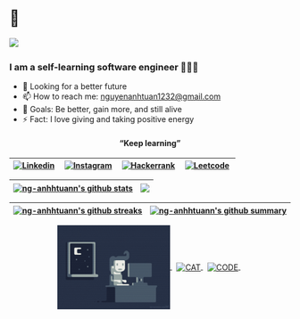 # 👋 

![](https://komarev.com/ghpvc/?username=ng-anhhtuann&color=424242&label=Profile+Views)

 ### I am a self-learning software engineer 🧑🏼‍💻 &nbsp;
- 🔭 Looking for a better future
- 📫 How to reach me: nguyenanhtuan1232@gmail.com <br>
- 🥅 Goals: Be better, gain more, and still alive
- ⚡ Fact: I love giving and taking positive energy

<div align='center'>
  <h4 align="center">“Keep learning”</h4>
</div>

<div align="center">
 
| <a href="https://www.linkedin.com/in/ng-anhtuan/"><img  alt="Linkedin"  src="https://img.shields.io/badge/linkedin-424242.svg?&style=for-the-badge&logo=linkedin&logoColor=white" /></a>&nbsp; | <a href="https://www.instagram.com/ng.anhhtuann/"><img  alt="Instagram"  src="https://img.shields.io/badge/instagram-424242.svg?&style=for-the-badge&logo=instagram&logoColor=white" /></a>&nbsp; | <a href="https://www.hackerrank.com/ng_anhhtuann"><img  alt="Hackerrank"  src="https://img.shields.io/badge/-Hackerrank-424242?style=for-the-badge&logo=HackerRank&logoColor=white" /></a>&nbsp; | <a href="https://leetcode.com/ng-anhhtuann/"><img  alt="Leetcode"  src="https://img.shields.io/badge/-Leetcode-424242?style=for-the-badge&logo=LeetCode&logoColor=white" /></a>&nbsp; |
| ------------- | ------------- | ------------- | ------------- |

</div>

<div align='center'>

| <a href="https://github.com/ng-anhhtuann"><img align="center" src="https://github-readme-stats.vercel.app/api?username=ng-anhhtuann&title_color=ffffff&icon_color=2488f2&text_color=ffffff&bg_color=424242" alt="ng-anhhtuann's github stats" /></a> | <a href="https://github.com/ng-anhhtuann"><img align="center" src="https://github-readme-stats.vercel.app/api/top-langs/?username=ng-anhhtuann&langs_count=6&layout=compact&text_color=ffffff&title_color=ffffff&bg_color=424242" /></a> |
| ------------- | ------------- |

</div>

<div align='center'> 
 
| <a href="https://github.com/ng-anhhtuann"><img align="center" src="https://github-readme-streak-stats.herokuapp.com/?user=ng-anhhtuann&theme=gruvbox" alt="ng-anhhtuann's github streaks" /></a> | <a href="https://github.com/ng-anhhtuann"><img align="center" src="http://github-profile-summary-cards.vercel.app/api/cards/profile-details?username=ng-anhhtuann&theme=gruvbox" alt="ng-anhhtuann's github summary" /></a>
| ------------- | ------------- |
 
</div>

<p align="center">
 <a href="https://github.com/ng-anhhtuann">
  <img align="center" width="40%" alt="GIF" src="https://raw.githubusercontent.com/ohidurbappy/uploads/main/coding-animation.gif" />
 </a>&nbsp;
 <a href="https://github.com/ng-anhhtuann">
  <img href="https://github.com/ng-anhhtuann" align="center" width="16.8%" alt="CAT" src="https://media.giphy.com/media/TdNBNvKYuOGxWuUeDm/giphy.gif" />
 </a>&nbsp;
 <a href="https://github.com/ng-anhhtuann">
  <img href="https://github.com/ng-anhhtuann" align="center" width="40%" alt="CODE" src="https://media.giphy.com/media/qgQUggAC3Pfv687qPC/giphy.gif" />
 </a>&nbsp;
 </p>

<!--

<div align='center'>

| <a href="https://github.com/ng-anhhtuann"><img align="center" src="https://github-readme-stats.vercel.app/api?username=ng-anhhtuann&title_color=ffffff&icon_color=2488f2&text_color=ffffff&bg_color=424242" alt="ng-anhhtuann's github stats" /></a> | <a href="https://github.com/ng-anhhtuann"><img align="center" src="https://github-readme-stats.vercel.app/api/top-langs/?username=ng-anhhtuann&langs_count=6&layout=compact&text_color=ffffff&title_color=ffffff&bg_color=424242" /></a> |
| ------------- | ------------- |

</div>

<div align='center'>
    <img src="https://img.shields.io/badge/react-%2320232a.svg?style=for-the-badge&logo=react&logoColor=%2361DAFB"/>
    <img src="https://img.shields.io/badge/react_native-%2320232a.svg?style=for-the-badge&logo=react&logoColor=%2361DAFB"/>
    <img src="https://img.shields.io/badge/tailwindcss-%2338B2AC.svg?style=for-the-badge&logo=tailwind-css&logoColor=white"/>
    <img src="https://img.shields.io/badge/spring-%236DB33F.svg?style=for-the-badge&logo=spring&logoColor=white"/>
    <img src="https://img.shields.io/badge/Next-black?style=for-the-badge&logo=next.js&logoColor=white"/>
    <img src="https://img.shields.io/badge/express.js-%23404d59.svg?style=for-the-badge&logo=express&logoColor=%2361DAFB"/>
    <img src="https://img.shields.io/badge/node.js-6DA55F?style=for-the-badge&logo=node.js&logoColor=white"/>
    <img src="https://img.shields.io/badge/NPM-%23000000.svg?style=for-the-badge&logo=npm&logoColor=white"/>
    <img src ="https://img.shields.io/badge/yarn-%232C8EBB.svg?style=for-the-badge&logo=yarn&logoColor=white"/>
 <div>
 <div align='center'>
    <img src="https://img.shields.io/badge/java-%23ED8B00.svg?style=for-the-badge&logo=java&logoColor=white"/>
    <img src="https://img.shields.io/badge/javascript-%23323330.svg?style=for-the-badge&logo=javascript&logoColor=%23F7DF1E"/>
    <img src="https://img.shields.io/badge/typescript-%23007ACC.svg?style=for-the-badge&logo=typescript&logoColor=white"/>
    <img src="https://img.shields.io/badge/c-%2300599C.svg?style=for-the-badge&logo=c&logoColor=white"/>
    <img src="https://img.shields.io/badge/css3-%231572B6.svg?style=for-the-badge&logo=css3&logoColor=white"/>
    <img src="https://img.shields.io/badge/html5-%23E34F26.svg?style=for-the-badge&logo=html5&logoColor=white"/>
    <img src="https://img.shields.io/badge/Windows%20Terminal-%234D4D4D.svg?style=for-the-badge&logo=windows-terminal&logoColor=white"/>
  <div align='center'>
    <img src="https://img.shields.io/badge/Android%20Studio-3DDC84.svg?style=for-the-badge&logo=android-studio&logoColor=white"/>
    <img src="https://img.shields.io/badge/IntelliJIDEA-000000.svg?style=for-the-badge&logo=intellij-idea&logoColor=white"/>
    <img src="https://img.shields.io/badge/Xcode-007ACC?style=for-the-badge&logo=Xcode&logoColor=white"/>
    <img src="https://img.shields.io/badge/Visual%20Studio%20Code-0078d7.svg?style=for-the-badge&logo=visual-studio-code&logoColor=white"/>
 <div>
  <div>
   <div align='center'>
    <img src="https://img.shields.io/badge/Firebase-039BE5?style=for-the-badge&logo=Firebase&logoColor=white"/>
    <img src="https://img.shields.io/badge/MongoDB-%234ea94b.svg?style=for-the-badge&logo=mongodb&logoColor=white"/>
    <img src="https://img.shields.io/badge/mysql-%2300f.svg?style=for-the-badge&logo=mysql&logoColor=white"/>
    <img src="https://img.shields.io/badge/heroku-%23430098.svg?style=for-the-badge&logo=heroku&logoColor=white"/>
 <div>
   <div align='center'>
    <img src="https://img.shields.io/badge/mac%20os-000000?style=for-the-badge&logo=macos&logoColor=F0F0F0"/>
    <img src="https://img.shields.io/badge/Windows-0078D6?style=for-the-badge&logo=windows&logoColor=white"/>
 <div> -->
